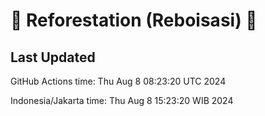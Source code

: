 
# 🌳 Reforestation (Reboisasi) 🌲

## Last Updated

GitHub Actions time: Thu Aug  8 08:23:20 UTC 2024

Indonesia/Jakarta time: Thu Aug  8 15:23:20 WIB 2024
